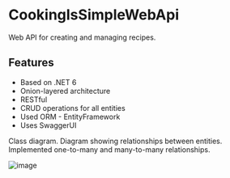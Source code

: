 # CookingIsSimpleWebApi

Web API for creating and managing recipes. 

 ## Features
 - Based on .NET 6
 - Onion-layered architecture
 - RESTful
 - CRUD operations for all entities
 - Used ORM - EntityFramework 
 - Uses SwaggerUI

Class diagram. Diagram showing relationships between entities. Implemented one-to-many and many-to-many relationships.

![image](https://user-images.githubusercontent.com/46417919/201896912-1ef7ac3f-7893-4054-bd41-6972238beef7.png)
